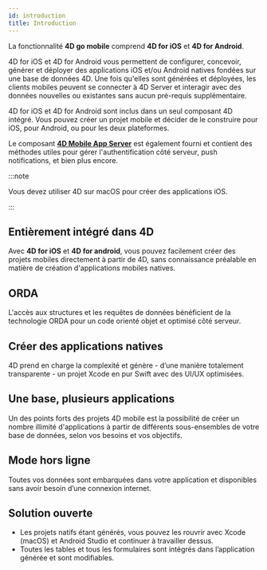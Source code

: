 ```yaml
---
id: introduction
title: Introduction
---
```




La fonctionnalité **4D go mobile** comprend **4D for iOS** et **4D for Android**.

4D for iOS et 4D for Android vous permettent de configurer, concevoir, générer et déployer des applications iOS et/ou Android natives fondées sur une base de données 4D. Une fois qu'elles sont générées et déployées, les clients mobiles peuvent se connecter à 4D Server et interagir avec des données nouvelles ou existantes sans aucun pré-requis supplémentaire.

4D for iOS et 4D for Android sont inclus dans un seul composant 4D intégré. Vous pouvez créer un projet mobile et décider de le construire pour iOS, pour Android, ou pour les deux plateformes.

Le composant [**4D Mobile App Server**](https://github.com/4d/4D-Mobile-App-Server#4d-mobile-app-server) est également fourni et contient des méthodes utiles pour gérer l'authentification côté serveur, push notifications, et bien plus encore.

:::note

Vous devez utiliser 4D sur macOS pour créer des applications iOS.

:::


## Entièrement intégré dans 4D

Avec **4D for iOS** et **4D for android**, vous pouvez facilement créer des projets mobiles directement à partir de 4D, sans connaissance préalable en matière de création d'applications mobiles natives.

## ORDA

L'accès aux structures et les requêtes de données bénéficient de la technologie ORDA pour un code orienté objet et optimisé côté serveur.

## Créer des applications natives

4D prend en charge la complexité et génère - d’une manière totalement transparente - un projet Xcode en pur Swift avec des UI/UX optimisées.

## Une base, plusieurs applications

Un des points forts des projets 4D mobile est la possibilité de créer un nombre illimité d'applications à partir de différents sous-ensembles de votre base de données, selon vos besoins et vos objectifs.

## Mode hors ligne

Toutes vos données sont embarquées dans votre application et disponibles sans avoir besoin d’une connexion internet.

## Solution ouverte

* Les projets natifs étant générés, vous pouvez les rouvrir avec Xcode (macOS) et Android Studio et continuer à travailler dessus.
* Toutes les tables et tous les formulaires sont intégrés dans l’application générée et sont modifiables.
